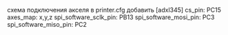 схема подключения акселя
в printer.cfg добавить
[adxl345]
cs_pin: PC15
axes_map: x,y,z
spi_software_sclk_pin: PB13
spi_software_mosi_pin: PC3
spi_software_miso_pin: PC2
